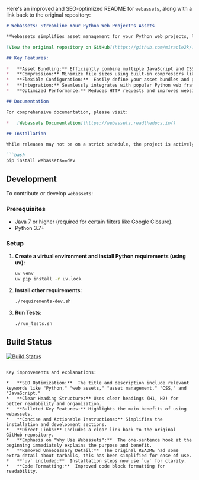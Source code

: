 Here's an improved and SEO-optimized README for `webassets`, along with a link back to the original repository:

```markdown
# Webassets: Streamline Your Python Web Project's Assets

**Webassets simplifies asset management for your Python web projects, letting you easily merge and compress your JavaScript and CSS files for faster loading and improved performance.**

[View the original repository on GitHub](https://github.com/miracle2k/webassets)

## Key Features:

*   **Asset Bundling:** Efficiently combine multiple JavaScript and CSS files into single bundles.
*   **Compression:** Minimize file sizes using built-in compressors like YUI Compressor and Google Closure Compiler (requires Java).
*   **Flexible Configuration:**  Easily define your asset bundles and processing pipelines.
*   **Integration:** Seamlessly integrates with popular Python web frameworks like Flask and Django.
*   **Optimized Performance:** Reduces HTTP requests and improves website loading times, leading to a better user experience.

## Documentation

For comprehensive documentation, please visit:

*   [Webassets Documentation](https://webassets.readthedocs.io/)

## Installation

While releases may not be on a strict schedule, the project is actively maintained and well-tested.  You can install the latest development version using pip:

```bash
pip install webassets==dev
```

## Development

To contribute or develop `webassets`:

### Prerequisites

*   Java 7 or higher (required for certain filters like Google Closure).
*   Python 3.7+

### Setup

1.  **Create a virtual environment and install Python requirements (using uv):**

    ```bash
    uv venv
    uv pip install -r uv.lock
    ```

2.  **Install other requirements:**

    ```bash
    ./requirements-dev.sh
    ```

3.  **Run Tests:**

    ```bash
    ./run_tests.sh
    ```

## Build Status

[![Build Status](https://github.com/miracle2k/webassets/actions/workflows/ci.yml/badge.svg)](https://github.com/miracle2k/webassets/actions/workflows/ci.yml)
```

Key improvements and explanations:

*   **SEO Optimization:**  The title and description include relevant keywords like "Python," "web assets," "asset management," "CSS," and "JavaScript."
*   **Clear Heading Structure:** Uses clear headings (H1, H2) for better readability and organization.
*   **Bulleted Key Features:** Highlights the main benefits of using webassets.
*   **Concise and Actionable Instructions:** Simplifies the installation and development sections.
*   **Direct Links:** Includes a clear link back to the original GitHub repository.
*   **Emphasis on "Why Use Webassets":**  The one-sentence hook at the beginning immediately explains the purpose and benefit.
*   **Removed Unnecessary Detail:**  The original README had some extra detail about tarballs, this has been simplified for ease of use.
*   **`uv` included:**  Installation steps now use `uv` for clarity.
*   **Code Formatting:**  Improved code block formatting for readability.
